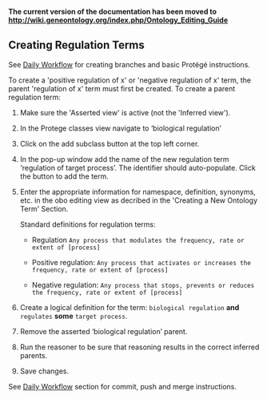 **The current version of the documentation has been moved to http://wiki.geneontology.org/index.php/Ontology_Editing_Guide**

## Creating Regulation Terms

See [Daily Workflow](http://go-ontology.readthedocs.io/en/latest/index.html#daily-workflow) for creating branches and basic Protégé instructions. 

To create a 'positive regulation of x' or 'negative regulation of x' term, the parent 'regulation of x' term must first be created. To create a parent regulation term: 

1. Make sure the 'Asserted view' is active (not the 'Inferred view'). 

2. In the Protege classes view navigate to ‘biological regulation’
   
3. Click on the add subclass button at the top left corner.
   
4. In the pop-up window add the name of the new regulation term ‘regulation of target process’. The identifier should auto-populate. Click the button to add the term.
   
5. Enter the appropriate information for namespace, definition, synonyms, etc. in the obo editing view as decribed in the 'Creating a New Ontology Term' Section.
   
   Standard definitions for regulation terms: 
   
   - Regulation ```Any process that modulates the frequency, rate or extent of [process]```
   
   - Positive regulation: ```Any process that activates or increases the frequency, rate or extent of [process]```
   
   - Negative regulation: ```Any process that stops, prevents or reduces the frequency, rate or extent of [process]```
   
6. Create a logical definition for the term: ```biological regulation``` __and__ ```regulates``` __some__ ```target process```.
   
7. Remove the asserted ‘biological regulation’ parent.
   
8. Run the reasoner to be sure that reasoning results in the correct inferred parents.

9. Save changes.

See [Daily Workflow](http://go-ontology.readthedocs.io/en/latest/index.html#daily-workflow) section for commit, push and merge instructions. 

